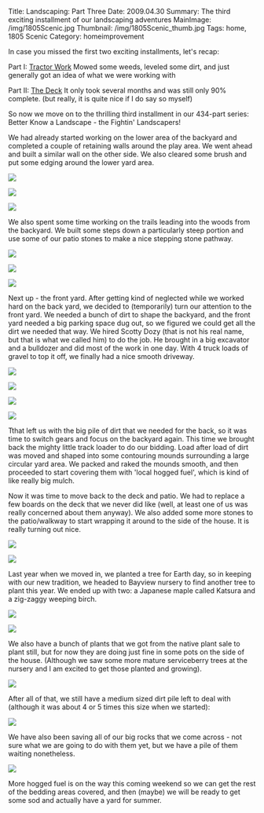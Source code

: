 Title: Landscaping: Part Three
Date: 2009.04.30
Summary: The third exciting installment of our landscaping adventures
MainImage: /img/1805Scenic.jpg
Thumbnail: /img/1805Scenic_thumb.jpg
Tags: home, 1805 Scenic
Category: homeimprovement

In case you missed the first two exciting installments, let's recap:

Part I: [Tractor Work][TractorWork]
Mowed some weeds, leveled some dirt, and just generally got an idea of what we were working with

Part II: [The Deck][Deck]
It only took several months and was still only 90% complete. (but really, it is quite nice if I do say so myself)

So now we move on to the thrilling third installment in our 434-part series: Better Know a Landscape - the Fightin' Landscapers!

We had already started working on the lower area of the backyard and completed a couple of retaining walls around the play area. We went ahead and built a similar wall on the other side. We also cleared some brush and put some edging around the lower yard area.

<p><img src="/img/landscaping/play_area.jpg" class="smallimg" /></p>
<p><img src="/img/landscaping/bottom_wall.jpg" class="smallimg" /></p>
<p><img src="/img/landscaping/lower_area.jpg" class="smallimg" /></p>

We also spent some time working on the trails leading into the woods from the backyard. We built some steps down a particularly steep portion and use some of our patio stones to make a nice stepping stone pathway.

<p><img src="/img/landscaping/path_entrance.jpg" class="smallimg" /></p>
<p><img src="/img/landscaping/trail_steps_above.jpg" class="smallimg" /></p>
<p><img src="/img/landscaping/trail_steps.jpg" class="smallimg" /></p>

Next up - the front yard. After getting kind of neglected while we worked hard on the back yard, we decided to (temporarily) turn our attention to the front yard. We needed a bunch of dirt to shape the backyard, and the front yard needed a big parking space dug out, so we figured we could get all the dirt we needed that way. We hired Scotty Dozy (that is not his real name, but that is what we called him) to do the job. He brought in a big excavator and a bulldozer and did most of the work in one day. With 4 truck loads of gravel to top it off, we finally had a nice smooth driveway.

<p><img src="/img/landscaping/parking_area.jpg" class="smallimg" /></p>
<p><img src="/img/landscaping/parking_area2.jpg" class="smallimg" /></p>
<p><img src="/img/landscaping/driveway.jpg" class="smallimg" /></p>
<p><img src="/img/landscaping/front.jpg" class="smallimg" /></p>

Tthat left us with the big pile of dirt that we needed for the back, so it was time to switch gears and focus on the backyard again. This time we brought back the mighty little track loader to do our bidding. Load after load of dirt was moved and shaped into some contouring mounds surrounding a large circular yard area. We packed and raked the mounds smooth, and then proceeded to start covering them with 'local hogged fuel', which is kind of like really big mulch.

Now it was time to move back to the deck and patio. We had to replace a few boards on the deck that we never did like (well, at least one of us was really concerned about them anyway). We also added some more stones to the patio/walkway to start wrapping it around to the side of the house. It is really turning out nice.

<p><img src="/img/landscaping/deck_patio.jpg" class="smallimg" /></p>
<p><img src="/img/landscaping/walkway.jpg" class="smallimg" /></p>

Last year when we moved in, we planted a tree for Earth day, so in keeping with our new tradition, we headed to Bayview nursery to find another tree to plant this year. We ended up with two: a Japanese maple called Katsura and a zig-zaggy weeping birch.

<p><img src="/img/landscaping/katsura.jpg" class="smallimg" /></p>
<p><img src="/img/landscaping/weeping_birch.jpg" class="smallimg" /></p>

We also have a bunch of plants that we got from the native plant sale to plant still, but for now they are doing just fine in some pots on the side of the house. (Although we saw some more mature serviceberry trees at the nursery and I am excited to get those planted and growing).

<p><img src="/img/landscaping/native_plants.jpg" class="smallimg" /></p>

After all of that, we still have a medium sized dirt pile left to deal with (although it was about 4 or 5 times this size when we started):

<p><img src="/img/landscaping/dirt_pile.jpg" class="smallimg" /></p>

We have also been saving all of our big rocks that we come across - not sure what we are going to do with them yet, but we have a pile of them waiting nonetheless.

<p><img src="/img/landscaping/rock_pile.jpg" class="smallimg" /></p>

More hogged fuel is on the way this coming weekend so we can get the rest of the bedding areas covered, and then (maybe) we will be ready to get some sod and actually have a yard for summer.

[TractorWork]: /tractor_work
[Deck]: /deck
